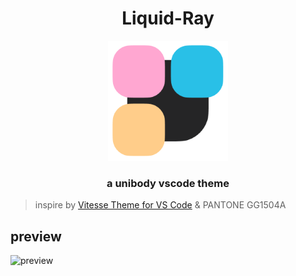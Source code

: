 <h1 align="center">Liquid-Ray</h1>

<div align="center">
<img alt="logo" src="icon.png">
</div>

<h3 align="center">a unibody vscode theme</h3>

> inspire by [Vitesse Theme for VS Code](https://github.com/antfu/vscode-theme-vitesse) & PANTONE GG1504A

## preview

![preview](images/Liquid-Ray-preview.avif)
